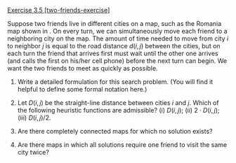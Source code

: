[Exercise 3.5 \[two-friends-exercise\]](ex_5/)

Suppose two friends live in different cities on
a map, such as the Romania map shown in . On every turn, we can
simultaneously move each friend to a neighboring city on the map. The
amount of time needed to move from city $i$ to neighbor $j$ is equal to
the road distance $d(i,j)$ between the cities, but on each turn the
friend that arrives first must wait until the other one arrives (and
calls the first on his/her cell phone) before the next turn can begin.
We want the two friends to meet as quickly as possible.

1.  Write a detailed formulation for this search problem. (You will find
    it helpful to define some formal notation here.)

2.  Let $D(i,j)$ be the straight-line distance between cities $i$ and
    $j$. Which of the following heuristic functions are admissible? (i)
    $D(i,j)$; (ii) $2\cdot D(i,j)$; (iii) $D(i,j)/2$.

3.  Are there completely connected maps for which no solution exists?

4.  Are there maps in which all solutions require one friend to visit
    the same city twice?
